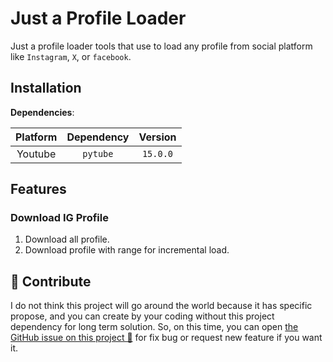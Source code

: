 # Just a Profile Loader

Just a profile loader tools that use to load any profile from social platform
like `Instagram`, `X`, or `facebook`.

## Installation

**Dependencies**:

| Platform  | Dependency  | Version  |
|:---------:|:-----------:|:--------:|
|  Youtube  |  `pytube`   | `15.0.0` |

## Features

### Download IG Profile

1. Download all profile.
2. Download profile with range for incremental load.

## 💬 Contribute

I do not think this project will go around the world because it has specific propose,
and you can create by your coding without this project dependency for long term
solution. So, on this time, you can open [the GitHub issue on this project 🙌](https://github.com/justpod/justload/issues)
for fix bug or request new feature if you want it.
